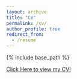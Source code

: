 ```yaml
---
layout: archive
title: "CV"
permalink: /cv/
author_profile: true
redirect_from:
  - /resume
---
```


{% include base_path %}


[Click Here to view my CV!](http://geofragkos.github.io/files/cv_fragkos.pdf)

